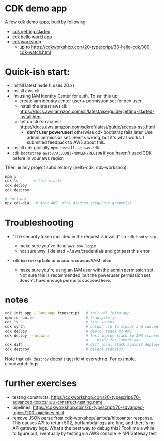 # CDK demo app

A few cdk demo apps, built by following:

- [cdk getting started](https://docs.aws.amazon.com/cdk/v2/guide/getting_started.html)
- [cdk hello world app](https://docs.aws.amazon.com/cdk/v2/guide/hello_world.html)
- [cdk workshop](https://cdkworkshop.com/)
    - up to https://cdkworkshop.com/20-typescript/30-hello-cdk/300-cdk-watch.html

# Quick-ish start:
- install latest node (I used 20.x)
- install aws cli
- I'm using IAM Identity Center for auth. To set this up:
    - create iam identity center user + permission set for dev user
    - install the latest aws cli: https://docs.aws.amazon.com/cli/latest/userguide/getting-started-install.html
    - set up cli sso access: https://docs.aws.amazon.com/sdkref/latest/guide/access-sso.html
        - **don't user poweruser**! otherwise cdk bootstrap fails later. Use
          admin permission set. Seems wrong, but it's what works. I submitted
          feedback to AWS about this.
- install cdk globally `npm install -g aws-cdk`
- `cdk bootstrap aws://ACCOUNT-NUMBER/REGION` if you haven't used CDK before in
  your aws region

Then, in any project subdirectory (hello-cdk, cdk-workshop):

```sh
npm i
cdk ls       # list stacks
cdk deploy
cdk destroy

# optional
npx cdk-dia   # draw AWS infra diagram (requires graphviz)
```

# Troubleshooting
- "The security token included in the request is invalid" on `cdk bootstrap`
    - make sure you've done `aws sso login`
    - not sure why. I deleted ~/.aws/credentials and got past this error

- `cdk bootstrap` fails to create resources/IAM roles
    - make sure you're using an IAM user with the admin permission set. Not sure
      this is recommended, but the poweruser permission set doesn't have enough
      perms to succeed here.

# notes
```sh
cdk init app --language typescript   # init cdk infra app
npm run build                        # transpile js
cdk ls                               # list stacks
cdk synth                            # output cfn to stdout and cdk.out/
cdk deploy                           # deploy stack to AWS
cdk deploy --hotswap                 # fast deploy stack to AWS (causes drift, use for dev only)
                                     #    handy for lambda dev
cdk diff                             # diff local stack against deployed stack
cdk destroy                          # delete stack(s)
```

Note that `cdk destroy` doesn't get rid of everything. For example, cloudwatch
logs.


# further exercises
- testing constructs: https://cdkworkshop.com/20-typescript/70-advanced-topics/100-construct-testing.html
- pipelines: https://cdkworkshop.com/20-typescript/70-advanced-topics/200-pipelines.html
- remove JSON.parse from cdk-workshop/lambda/hitcounter response. This causes
  API to return 502, but lambda logs are fine, and there's no API gateway logs.
  What's the best way to debug this? Took me a while to figure out, eventually
  by testing via AWS console -> API Gateway test
